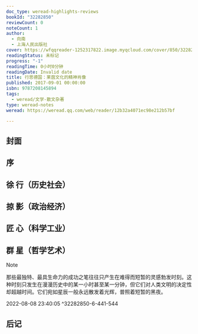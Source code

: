```yaml
---
doc_type: weread-highlights-reviews
bookId: "32282850"
reviewCount: 0
noteCount: 1
author:
  - 向南
  - 上海人民出版社
cover: https://wfqqreader-1252317822.image.myqcloud.com/cover/850/32282850/t7_32282850.jpg
readingStatus: 未标记
progress: "-1"
readingTime: 0小时0分钟
readingDate: Invalid date
title: 行思德国：莱茵文化的精神肖像
published: 2017-09-01 00:00:00
isbn: 9787208145894
tags:
  - weread/文学-散文杂著
type: weread-notes
weread: https://weread.qq.com/web/reader/12b32a4071ec98e212b57bf

---
```



## 封面

## 序

## 徐 行（历史社会）

## 掠 影（政治经济）

## 匠 心（科学工业）

## 群 星（哲学艺术）

> [!NOTE] 
> 那些最独特、最具生命力的成功之笔往往只产生在难得而短暂的灵感勃发时刻。这种时刻只发生在漫漫历史中的某一小时甚至某一分钟，但它们对人类文明的决定性却超越时间。它们宛如星辰一般永远散发着光辉，普照着短暂的黑夜。
> 
> 2022-08-08 23:40:05 ^32282850-6-441-544

## 后记

